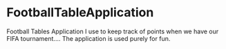 # FootballTableApplication
Football Tables Application I use to keep track of points when we have our FIFA tournament.... The application is used purely for fun.
